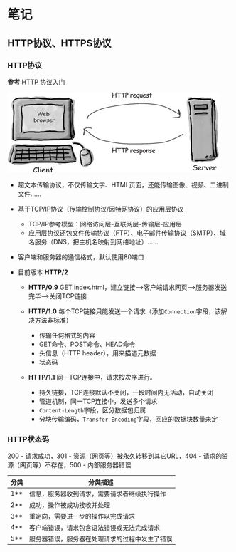 # 笔记

## HTTP协议、HTTPS协议

### HTTP协议 

**参考** [HTTP 协议入门](http://www.ruanyifeng.com/blog/2016/08/http.html)

![HTTP](https://github.com/Sanchez3/MyProject/blob/master/!!!Study/http.jpg)

- 超文本传输协议，不仅传输文字、HTML页面，还能传输图像、视频、二进制文件……

- 基于TCP/IP协议（[传输控制协议](https://zh.wikipedia.org/wiki/TCP)/[因特网协议](https://zh.wikipedia.org/wiki/IP)）的应用层协议

  - TCP/IP参考模型：网络访问层-互联网层-传输层-应用层
  - 应用层协议还包文件传输协议（FTP）、电子邮件传输协议（SMTP）、域名服务（DNS，把主机名映射到网络地址）……

- 客户端和服务器的通信格式，默认使用80端口

- 目前版本 **HTTP/2**

  - **HTTP/0.9** GET index.html，建立链接—>客户端请求网页—>服务器发送完毕—>关闭TCP链接
  - **HTTP/1.0** 每个TCP链接只能发送一个请求（添加`Connection`字段，该解决方法非标准）

    - 传输任何格式的内容
    - GET命令、POST命令、HEAD命令
    - 头信息（HTTP header），用来描述元数据
    - 状态码
  - **HTTP/1.1** 同一TCP连接中，请求按次序进行。
    - 持久链接，TCP连接默认不关闭，一段时间内无活动，自动关闭
    - 管道机制，同一TCP连接中，发送多个请求
    - `Content-Length`字段，区分数据包归属
    - 分块传输编码，`Transfer-Encoding`字段，回应的数据块数量未定

### HTTP状态码
200 - 请求成功，301 - 资源（网页等）被永久转移到其它URL，404 - 请求的资源（网页等）不存在，500 - 内部服务器错误

| 分类   | 分类描述                    |
| ---- | ----------------------- |
| 1**  | 信息，服务器收到请求，需要请求者继续执行操作  |
| 2**  | 成功，操作被成功接收并处理           |
| 3**  | 重定向，需要进一步的操作以完成请求       |
| 4**  | 客户端错误，请求包含语法错误或无法完成请求   |
| 5**  | 服务器错误，服务器在处理请求的过程中发生了错误 |




